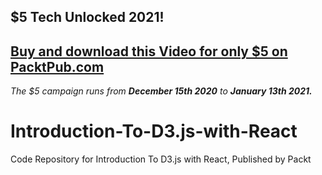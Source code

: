 ## $5 Tech Unlocked 2021!
[Buy and download this Video for only $5 on PacktPub.com](https://www.packtpub.com/product/introduction-to-d3-js-with-react-video/9781800568259)
-----
*The $5 campaign         runs from __December 15th 2020__ to __January 13th 2021.__*

# Introduction-To-D3.js-with-React
Code Repository for Introduction To D3.js with React, Published by Packt
